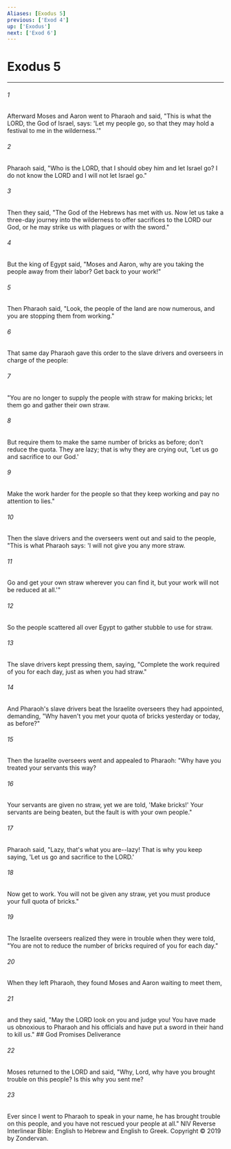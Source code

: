 ```yaml
---
Aliases: [Exodus 5]
previous: ['Exod 4']
up: ['Exodus']
next: ['Exod 6']
---
```

# Exodus 5

***


###### 1 
Afterward Moses and Aaron went to Pharaoh and said, "This is what the LORD, the God of Israel, says: 'Let my people go, so that they may hold a festival to me in the wilderness.'" 

###### 2 
Pharaoh said, "Who is the LORD, that I should obey him and let Israel go? I do not know the LORD and I will not let Israel go." 

###### 3 
Then they said, "The God of the Hebrews has met with us. Now let us take a three-day journey into the wilderness to offer sacrifices to the LORD our God, or he may strike us with plagues or with the sword." 

###### 4 
But the king of Egypt said, "Moses and Aaron, why are you taking the people away from their labor? Get back to your work!" 

###### 5 
Then Pharaoh said, "Look, the people of the land are now numerous, and you are stopping them from working." 

###### 6 
That same day Pharaoh gave this order to the slave drivers and overseers in charge of the people: 

###### 7 
"You are no longer to supply the people with straw for making bricks; let them go and gather their own straw. 

###### 8 
But require them to make the same number of bricks as before; don't reduce the quota. They are lazy; that is why they are crying out, 'Let us go and sacrifice to our God.' 

###### 9 
Make the work harder for the people so that they keep working and pay no attention to lies." 

###### 10 
Then the slave drivers and the overseers went out and said to the people, "This is what Pharaoh says: 'I will not give you any more straw. 

###### 11 
Go and get your own straw wherever you can find it, but your work will not be reduced at all.'" 

###### 12 
So the people scattered all over Egypt to gather stubble to use for straw. 

###### 13 
The slave drivers kept pressing them, saying, "Complete the work required of you for each day, just as when you had straw." 

###### 14 
And Pharaoh's slave drivers beat the Israelite overseers they had appointed, demanding, "Why haven't you met your quota of bricks yesterday or today, as before?" 

###### 15 
Then the Israelite overseers went and appealed to Pharaoh: "Why have you treated your servants this way? 

###### 16 
Your servants are given no straw, yet we are told, 'Make bricks!' Your servants are being beaten, but the fault is with your own people." 

###### 17 
Pharaoh said, "Lazy, that's what you are--lazy! That is why you keep saying, 'Let us go and sacrifice to the LORD.' 

###### 18 
Now get to work. You will not be given any straw, yet you must produce your full quota of bricks." 

###### 19 
The Israelite overseers realized they were in trouble when they were told, "You are not to reduce the number of bricks required of you for each day." 

###### 20 
When they left Pharaoh, they found Moses and Aaron waiting to meet them, 

###### 21 
and they said, "May the LORD look on you and judge you! You have made us obnoxious to Pharaoh and his officials and have put a sword in their hand to kill us." ## God Promises Deliverance 

###### 22 
Moses returned to the LORD and said, "Why, Lord, why have you brought trouble on this people? Is this why you sent me? 

###### 23 
Ever since I went to Pharaoh to speak in your name, he has brought trouble on this people, and you have not rescued your people at all." NIV Reverse Interlinear Bible: English to Hebrew and English to Greek. Copyright © 2019 by Zondervan.
